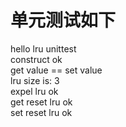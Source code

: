 # 单元测试如下
hello lru unittest <br>
construct ok <br>
get value == set value <br>
lru size is: 3 <br>
expel lru ok <br>
get reset lru ok <br>
set reset lru ok <br>
